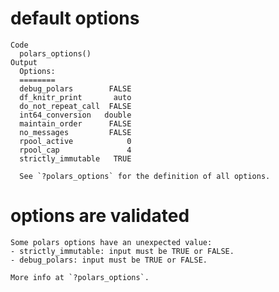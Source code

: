 # default options

    Code
      polars_options()
    Output
      Options:
      ========                         
      debug_polars        FALSE
      df_knitr_print       auto
      do_not_repeat_call  FALSE
      int64_conversion   double
      maintain_order      FALSE
      no_messages         FALSE
      rpool_active            0
      rpool_cap               4
      strictly_immutable   TRUE
      
      See `?polars_options` for the definition of all options.

# options are validated

    Some polars options have an unexpected value:
    - strictly_immutable: input must be TRUE or FALSE.
    - debug_polars: input must be TRUE or FALSE.
    
    More info at `?polars_options`.

